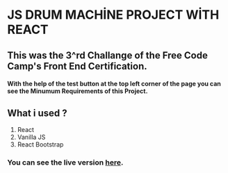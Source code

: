 # JS DRUM MACHİNE PROJECT WİTH REACT
## This was the 3^rd Challange of the Free Code Camp's Front End Certification.
#### With the help of the test button at the top left corner of the page you can see the Minumum Requirements of this Project.
## What i used ?
1. React
2. Vanilla JS
3. React Bootstrap
### You can see the live version [here](https://rizikolik.github.io/JSDrumMachine/).
